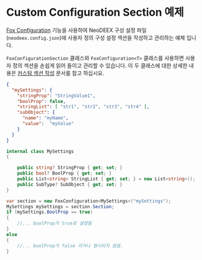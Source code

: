 # Custom Configuration Section 예제

[Fox Configuration](https://neodeex.github.io/doc/core/configuration/) 기능을 사용하여 NeoDEEX 구성 설정 파일(`neodeex.config.json`)에 사용자 정의 구성 설정 섹션을 작성하고 관리하는 예제 입니다.

`FoxConfigurationSection` 클래스와 `FoxConfiguration<T>` 클래스를 사용하면 사용자 정의 섹션을 손쉽게 읽어 들이고 관리할 수 있습니다. 이 두 클래스에 대한 상세한 내용은 [커스텀 섹션 작성](https://neodeex.github.io/doc/core/configuration/customsection/) 문서를 참고 하십시요.

```json
{
  "mySettings": {
    "stringProp": "StringValue1",
    "boolProp": false,
    "stringList": [ "str1", "str2", "str3", "str4" ],
    "subObject": {
      "name": "myName",
      "value":  "myValue"
    }
  }
}
```

```cs
internal class MySettings
{

    public string? StringProp { get; set; }
    public bool? BoolProp { get; set; }
    public List<string> StringList { get; set; } = new List<string>();
    public SubType? SubObject { get; set; }
}
```

```cs
var section = new FoxConfiguration<MySettings>("mySettings");
MySettings mySettings = section.Section;
if (mySettings.BoolProp == true)
{
    //... boolProp가 true로 설정됨
}
else
{
    //... boolProp가 false 이거나 명시되지 않음.
}

```
